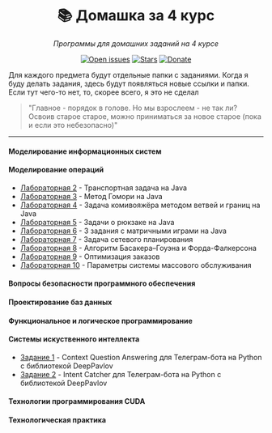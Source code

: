 <div class="myWrapper" align="center" markdown="1">

# :books: Домашка за 4 курс

*Программы для домашних заданий на 4 курсе*

[![Open issues](https://img.shields.io/github/issues/zalimannard/homework-4)](https://github.com/zalimannard/homework-4/issues)
[![Stars](https://img.shields.io/github/stars/zalimannard/homework-4)](https://github.com/zalimannard/homework-4)
[![Donate](https://img.shields.io/badge/donate-(money)-blueviolet)](https://boosty.to/zalimannard)

</div>

Для каждого предмета будут отдельные папки с заданиями. Когда я буду делать задания, здесь будут появляться новые ссылки и папки. Если тут чего-то нет, то, скорее всего, я это не сделал

> "Главное - порядок в голове. Но мы взрослеем - не так ли? Освоив старое старое, можно приниматься за новое старое (пока и если это небезопасно)"

---

#### Моделирование информационных систем

#### Моделирование операций

- [Лабораторная 2](simulation-of-operations/lab-2) - Транспортная задача на Java
- [Лабораторная 3](simulation-of-operations/lab-3) - Метод Гомори на Java
- [Лабораторная 4](simulation-of-operations/lab-4) - Задача комивояжёра методом ветвей и границ на Java
- [Лабораторная 5](simulation-of-operations/lab-5) - Задачи о рюкзаке на Java
- [Лабораторная 6](simulation-of-operations/lab-6) - 3 задания с матричными играми на Java
- [Лабораторная 7](simulation-of-operations/lab-7) - Задача сетевого планирования
- [Лабораторная 8](simulation-of-operations/lab-8) - Алгоритм Басакера–Гоуэна и Форда-Фалкерсона
- [Лабораторная 9](simulation-of-operations/lab-9) - Оптимизация заказов
- [Лабораторная 10](simulation-of-operations/lab-10) - Параметры системы массового обслуживания

#### Вопросы безопасности программного обеспечения

#### Проектирование баз данных

#### Функциональное и логическое программирование

#### Системы искуственного интеллекта

- [Задание 1](artificial-intelligence-systems/lab-1) - Context Question Answering для Телеграм-бота на Python с библиотекой DeepPavlov
- [Задание 2](artificial-intelligence-systems/lab-2) - Intent Catcher для Телеграм-бота на Python с библиотекой DeepPavlov

#### Технологии программирования CUDA

#### Технологическая практика
